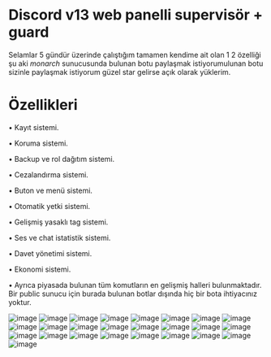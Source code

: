 # Discord v13 web panelli supervisör + guard
Selamlar 5 gündür üzerinde çalıştığım tamamen kendime ait olan 1 2 özelliği şu aki *monarch* sunucusunda bulunan botu paylaşmak istiyorumulunan botu sizinle paylaşmak istiyorum güzel star gelirse açık olarak yüklerim.
# Özellikleri
• Kayıt sistemi.

• Koruma sistemi.

• Backup ve rol dağıtım sistemi.

• Cezalandırma sistemi.

• Buton ve menü sistemi.

• Otomatik yetki sistemi.

• Gelişmiş yasaklı tag sistemi.

• Ses ve chat istatistik sistemi.

• Davet yönetimi sistemi.

• Ekonomi sistemi.

• Ayrıca piyasada bulunan tüm komutların en gelişmiş halleri bulunmaktadır. Bir public sunucu için burada bulunan botlar dışında hiç bir bota ihtiyacınız yoktur.

![image](https://cdn.discordapp.com/attachments/988047889857142814/1001168115360596018/Ekran_Alnts1.PNG)
![image](https://cdn.discordapp.com/attachments/988047889857142814/1001168116547584090/Ekran_Alnts4.PNG)
![image](https://cdn.discordapp.com/attachments/988047889857142814/1001168116182691880/Ekran_Alnts3.PNG)
![image](https://cdn.discordapp.com/attachments/988047889857142814/1001168115691954246/Ekran_Alnts2.PNG)
![image](https://cdn.discordapp.com/attachments/988047889857142814/1001168116925079722/Ekran_Alnts5.PNG)
![image](https://cdn.discordapp.com/attachments/988047889857142814/1001168117323534356/Ekran_Alnts6.PNG)
![image](https://cdn.discordapp.com/attachments/988047889857142814/1001168117675868230/Ekran_Alnts7.PNG)
![image](https://cdn.discordapp.com/attachments/988047889857142814/1001168117982048347/Ekran_Alnts8.PNG)
![image](https://cdn.discordapp.com/attachments/988047889857142814/1001168118292418570/Ekran_Alnts9.PNG)
![image](https://cdn.discordapp.com/attachments/988047889857142814/1001168118682493059/Ekran_Alnts10.PNG)
![image](https://cdn.discordapp.com/attachments/970269702909734952/1001172017510355024/Ekran_Alnts5.PNG)
![image](https://cdn.discordapp.com/attachments/970269702909734952/1001172017824935956/Ekran_Alnts.PNG)
![image](https://cdn.discordapp.com/attachments/970269702909734952/1001172018181459968/Ekran_Alnts2.PNG)
![image](https://cdn.discordapp.com/attachments/970269702909734952/1001172018621853796/Ekran_Alnts3.PNG)
![image](https://cdn.discordapp.com/attachments/970269702909734952/1001172018974179489/Ekran_Alnts4.PNG)
![image](https://cdn.discordapp.com/attachments/988047889857142814/1001173219845349466/Ekran_Alnts.PNG)
![image](https://cdn.discordapp.com/attachments/988047889857142814/1001173220155719811/Ekran_Alnts1.PNG)
![image](https://cdn.discordapp.com/attachments/988047889857142814/1001173220508057610/Ekran_Alnts2.PNG)
![image](https://cdn.discordapp.com/attachments/988047889857142814/1001173220822626374/Ekran_Alnts3.PNG)
![image](https://cdn.discordapp.com/attachments/988047889857142814/1001173221107826688/Ekran_Alnts4.PNG)
![image](https://cdn.discordapp.com/attachments/988047889857142814/1001475098504609883/Ekran_Alnts.PNG)
![image](https://cdn.discordapp.com/attachments/988047889857142814/1001475098840150086/Ekran_Alnts1.PNG)
![image](https://cdn.discordapp.com/attachments/988047889857142814/1001475099142144020/Ekran_Alnts3.PNG)
![image](https://cdn.discordapp.com/attachments/988047889857142814/1001479445925867590/setup1.PNG)
![image](https://cdn.discordapp.com/attachments/988047889857142814/1001479446261399602/setup2.PNG)




      
